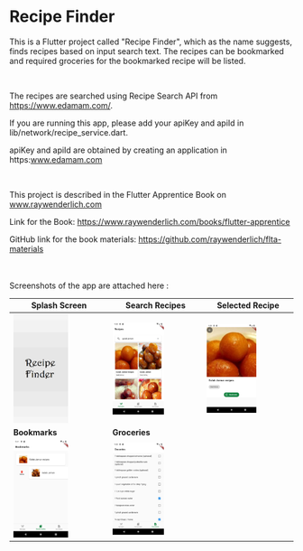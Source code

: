 # Recipe Finder

This is a Flutter project called "Recipe Finder", which as the name suggests, finds recipes based on input search text. The recipes can be bookmarked and required groceries for the bookmarked recipe will be listed.

&nbsp;

The recipes are searched using Recipe Search API from https://www.edamam.com/.

If you are running this app, please add your apiKey and apiId in lib/network/recipe_service.dart.

apiKey and apiId are obtained by creating an application in https:www.edamam.com

<br/>

This project is described in the Flutter Apprentice Book on www.raywenderlich.com

Link for the Book: https://www.raywenderlich.com/books/flutter-apprentice

GitHub link for the book materials: https://github.com/raywenderlich/flta-materials

` `  
` `  
Screenshots of the app are attached here :

<!-- |||| -->
|__Splash Screen__|__Search Recipes__|__Selected Recipe__|
|-----------------|------------------|-------------------|
|<img src="screenshots/splash_screen.png" alt="splash_screen" width="60%"/>|<img src="screenshots/search_recipes.png" alt="search_recipes" width=60%/>|<img src="screenshots/selected_recipe.png" alt="selected_recipe" width=60%/>|
|__Bookmarks__|__Groceries__|
|<img src="screenshots/bookmarks.png" alt="bookmarks" width=60%/>|<img src="screenshots/groceries.png" alt="groceries" width=60%/>|

